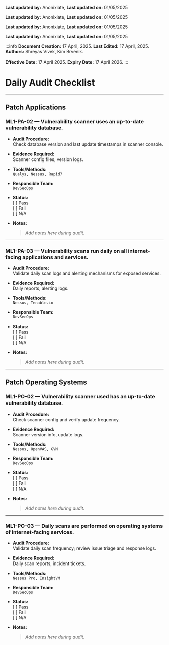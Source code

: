 **Last updated by:** Anonixiate, **Last updated on:** 01/05/2025

**Last updated by:** Anonixiate, **Last updated on:** 01/05/2025

**Last updated by:** Anonixiate, **Last updated on:** 01/05/2025

**Last updated by:** Anonixiate, **Last updated on:** 01/05/2025

:::info
**Document Creation:** 17 April, 2025. **Last Edited:** 17 April, 2025. **Authors:** Shreyas Vivek, Kim Brvenik.
<br></br>**Effective Date:** 17 April 2025. **Expiry Date:** 17 April 2026.
:::

# Daily Audit Checklist

---

## Patch Applications

### ML1-PA-02 — Vulnerability scanner uses an up-to-date vulnerability database.

- **Audit Procedure:**  
  Check database version and last update timestamps in scanner console.

- **Evidence Required:**  
  Scanner config files, version logs.

- **Tools/Methods:**  
  `Qualys, Nessus, Rapid7`

- **Responsible Team:**  
  `DevSecOps`

- **Status:**  
  [ ] Pass  
  [ ] Fail  
  [ ] N/A

- **Notes:**  
  > _Add notes here during audit._

---

### ML1-PA-03 — Vulnerability scans run daily on all internet-facing applications and services.

- **Audit Procedure:**  
  Validate daily scan logs and alerting mechanisms for exposed services.

- **Evidence Required:**  
  Daily reports, alerting logs.

- **Tools/Methods:**  
  `Nessus, Tenable.io`

- **Responsible Team:**  
  `DevSecOps`

- **Status:**  
  [ ] Pass  
  [ ] Fail  
  [ ] N/A

- **Notes:**  
  > _Add notes here during audit._

---

## Patch Operating Systems

### ML1-PO-02 — Vulnerability scanner used has an up-to-date vulnerability database.

- **Audit Procedure:**  
  Check scanner config and verify update frequency.

- **Evidence Required:**  
  Scanner version info, update logs.

- **Tools/Methods:**  
  `Nessus, OpenVAS, GVM`

- **Responsible Team:**  
  `DevSecOps`

- **Status:**  
  [ ] Pass  
  [ ] Fail  
  [ ] N/A

- **Notes:**  
  > _Add notes here during audit._

---

### ML1-PO-03 — Daily scans are performed on operating systems of internet-facing services.

- **Audit Procedure:**  
  Validate daily scan frequency; review issue triage and response logs.

- **Evidence Required:**  
  Daily scan reports, incident tickets.

- **Tools/Methods:**  
  `Nessus Pro, InsightVM`

- **Responsible Team:**  
  `DevSecOps`

- **Status:**  
  [ ] Pass  
  [ ] Fail  
  [ ] N/A

- **Notes:**  
  > _Add notes here during audit._

